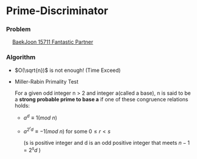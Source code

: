 # Prime-Discriminator
### Problem
<img src="https://d2gd6pc034wcta.cloudfront.net/tier/13.svg" width="13pt"> [BaekJoon 15711 Fantastic Partner](https://www.acmicpc.net/problem/15711)

### Algorithm
- $O(\sqrt{n})$ is not enough! (Time Exceed)
- Miller-Rabin Primality Test

  For a given odd integer n > 2 and integer a(called a base), n is said to be a **strong probable prime to base a** if one of these congruence relations holds:
  
  - $a^d \equiv 1 (mod\ n)$
  - $a^{2^r d} \equiv -1 (mod\ n)$ for some $0 \le r < s$ 
  
    (s is positive integer and d is an odd positive integer that meets $n-1 = 2^s d$ )
